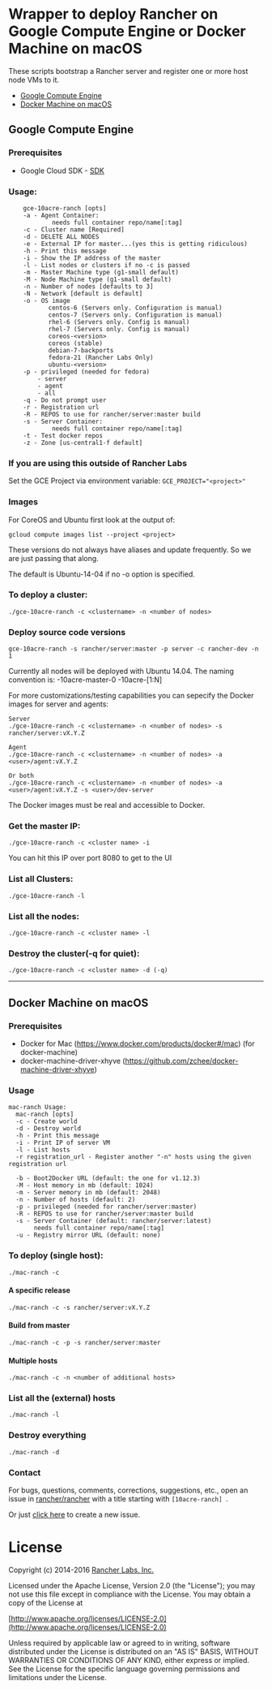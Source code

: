 # Wrapper to deploy Rancher on Google Compute Engine or Docker Machine on macOS

These scripts bootstrap a Rancher server and register one or more host node VMs to it.

- [Google Compute Engine](#google-compute-engine)
- [Docker Machine on macOS](#docker-machine-on-macos)

## Google Compute Engine

### Prerequisites

- Google Cloud SDK - [SDK](https://cloud.google.com/sdk/)

### Usage:
```
    gce-10acre-ranch [opts]
    -a - Agent Container:
            needs full container repo/name[:tag]
    -c - Cluster name [Required]
    -d - DELETE ALL NODES
    -e - External IP for master...(yes this is getting ridiculous)
    -h - Print this message
    -i - Show the IP address of the master
    -l - List nodes or clusters if no -c is passed
    -m - Master Machine type (g1-small default)
    -M - Node Machine type (g1-small default)
    -n - Number of nodes [defaults to 3]
    -N - Network [default is default]
    -o - OS image
           centos-6 (Servers only. Configuration is manual)
           centos-7 (Servers only. Configuration is manual)
           rhel-6 (Servers only. Config is manual)
           rhel-7 (Servers only. Config is manual)
           coreos-<version>
           coreos (stable)
           debian-7-backports
           fedora-21 (Rancher Labs Only)
           ubuntu-<version>
    -p - privileged (needed for fedora)
        - server
        - agent
        - all
    -q - Do not prompt user
    -r - Registration url
    -R - REPOS to use for rancher/server:master build
    -s - Server Container:
            needs full container repo/name[:tag]
    -t - Test docker repos
    -z - Zone [us-central1-f default]
```

### If you are using this outside of Rancher Labs

Set the GCE Project via environment variable: ```GCE_PROJECT="<project>"```

### Images

For CoreOS and Ubuntu first look at the output of:

`gcloud compute images list --project <project>`

These versions do not always have aliases and update frequently. So we are just passing that along.

The default is Ubuntu-14-04 if no -o option is specified.

### To deploy a cluster:

```
./gce-10acre-ranch -c <clustername> -n <number of nodes>
```

### Deploy source code versions
```
gce-10acre-ranch -s rancher/server:master -p server -c rancher-dev -n 1
```

Currently all nodes will be deployed with Ubuntu 14.04. The naming convention is:
<clustername>-10acre-master-0
<clustername>-10acre-[1:N]

For more customizations/testing capabilities you can sepecify the Docker images for server and agents:

```
Server
./gce-10acre-ranch -c <clustername> -n <number of nodes> -s rancher/server:vX.Y.Z

Agent
./gce-10acre-ranch -c <clustername> -n <number of nodes> -a <user>/agent:vX.Y.Z

Or both
./gce-10acre-ranch -c <clustername> -n <number of nodes> -a <user>/agent:vX.Y.Z -s <user>/dev-server
```
The Docker images must be real and accessible to Docker.


### Get the master IP:

```
./gce-10acre-ranch -c <cluster name> -i
```
You can hit this IP over port 8080 to get to the UI

### List all Clusters:

```
./gce-10acre-ranch -l
```
### List all the nodes:

```
./gce-10acre-ranch -c <cluster name> -l
```

### Destroy the cluster(-q for quiet):

```
./gce-10acre-ranch -c <cluster name> -d (-q)
```

------
## Docker Machine on macOS

### Prerequisites

- Docker for Mac (https://www.docker.com/products/docker#/mac) (for docker-machine)
- docker-machine-driver-xhyve (https://github.com/zchee/docker-machine-driver-xhyve)

### Usage
```
mac-ranch Usage:
  mac-ranch [opts]
  -c - Create world
  -d - Destroy world
  -h - Print this message
  -i - Print IP of server VM
  -l - List hosts
  -r registration_url - Register another "-n" hosts using the given registration url

  -b - Boot2Docker URL (default: the one for v1.12.3)
  -M - Host memory in mb (default: 1024)
  -m - Server memory in mb (default: 2048)
  -n - Number of hosts (default: 2)
  -p - privileged (needed for rancher/server:master)
  -R - REPOS to use for rancher/server:master build
  -s - Server Container (default: rancher/server:latest)
       needs full container repo/name[:tag]
  -u - Registry mirror URL (default: none)
```

### To deploy (single host):

```
./mac-ranch -c
```

#### A specific release
```
./mac-ranch -c -s rancher/server:vX.Y.Z
```

#### Build from master
```
./mac-ranch -c -p -s rancher/server:master
```

#### Multiple hosts
```
./mac-ranch -c -n <number of additional hosts>
```

### List all the (external) hosts
```
./mac-ranch -l
```

### Destroy everything
```
./mac-ranch -d
```

### Contact
For bugs, questions, comments, corrections, suggestions, etc., open an issue in [rancher/rancher](//github.com/rancher/rancher/issues) with a title starting with `[10acre-ranch] `.

Or just [click here](//github.com/rancher/rancher/issues/new?title=%5B10acre-ranch%5D%20) to create a new issue.

# License
Copyright (c) 2014-2016 [Rancher Labs, Inc.](http://rancher.com)

Licensed under the Apache License, Version 2.0 (the "License");
you may not use this file except in compliance with the License.
You may obtain a copy of the License at

[http://www.apache.org/licenses/LICENSE-2.0](http://www.apache.org/licenses/LICENSE-2.0)

Unless required by applicable law or agreed to in writing, software
distributed under the License is distributed on an "AS IS" BASIS,
WITHOUT WARRANTIES OR CONDITIONS OF ANY KIND, either express or implied.
See the License for the specific language governing permissions and
limitations under the License.
